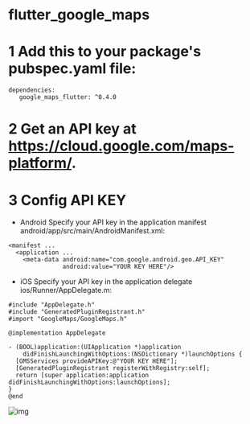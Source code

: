 # flutter_google_maps


# 1 Add this to your package's pubspec.yaml file:
```
dependencies:
   google_maps_flutter: ^0.4.0
```

# 2 Get an API key at https://cloud.google.com/maps-platform/.

# 3 Config API KEY

- Android 
Specify your API key in the application manifest android/app/src/main/AndroidManifest.xml:

```
<manifest ...
  <application ...
    <meta-data android:name="com.google.android.geo.API_KEY"
               android:value="YOUR KEY HERE"/>
```

- iOS 
Specify your API key in the application delegate ios/Runner/AppDelegate.m:

```
#include "AppDelegate.h"
#include "GeneratedPluginRegistrant.h"
#import "GoogleMaps/GoogleMaps.h"

@implementation AppDelegate

- (BOOL)application:(UIApplication *)application
    didFinishLaunchingWithOptions:(NSDictionary *)launchOptions {
  [GMSServices provideAPIKey:@"YOUR KEY HERE"];
  [GeneratedPluginRegistrant registerWithRegistry:self];
  return [super application:application didFinishLaunchingWithOptions:launchOptions];
}
@end
```

![img](https://github.com/jonathankablan/flutter_google_maps/blob/master/Screenshot.png)
